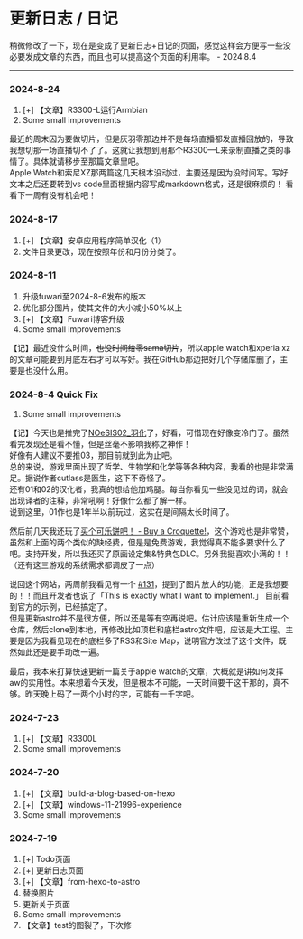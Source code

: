 # 更新日志 / 日记
稍微修改了一下，现在是变成了更新日志+日记的页面，感觉这样会方便写一些没必要发成文章的东西，而且也可以提高这个页面的利用率。 - 2024.8.4

---

### 2024-8-24

1. [+] 【文章】R3300-L运行Armbian
2. Some small improvements

最近的周末因为要做切片，但是灰羽零那边并不是每场直播都发直播回放的，导致我想切那一场直播切不了了。这就让我想到用那个R3300—L来录制直播之类的事情了。具体就请移步至那篇文章里吧。  
Apple Watch和索尼XZ那两篇这几天根本没动过，主要还是因为没时间写。写好文本之后还要转到vs code里面根据内容写成markdown格式，还是很麻烦的！
看看下一周有没有机会吧！

### 2024-8-17

1. [+] 【文章】安卓应用程序简单汉化（1）
2. 文件目录更改，现在按照年份和月份分类了。

### 2024-8-11

1. 升级fuwari至2024-8-6发布的版本
2. 优化部分图片，使其文件的大小减小50%以上
3. [+] 【文章】Fuwari博客升级
4. Some small improvements

【记】最近没什么时间，~~也没时间给零sama切片~~，所以apple watch和xperia xz的文章可能要到月底左右才可以写好。我在GitHub那边把好几个存储库删了，主要是也没什么用。

### 2024-8-4 Quick Fix

1. Some small improvements

【记】今天也是推完了[NOeSIS02_羽化](https://store.steampowered.com/app/1423370/NOeSIS02/)了，好看，可惜现在好像变冷门了。虽然看完发现还是看不懂，但是丝毫不影响我称之神作！  
好像有人建议不要推03，那目前就到此为止吧。  
总的来说，游戏里面出现了哲学、生物学和化学等等各种内容，我看的也是非常满足。据说作者cutlass是医生，这下不奇怪了。  
还有01和02的汉化者，我真的想给他加鸡腿。每当你看见一些没见过的词，就会出现译者的注释，非常吼啊！好像什么都了解一样。  
说到这里，01作也是1年半以前玩过，这实在是间隔太长时间了。

然后前几天我还玩了[买个可乐饼吧！ - Buy a Croquette!](https://store.steampowered.com/app/2167960/__Buy_a_Croquette/)，这个游戏也是非常赞，虽然和上面的两个类似的缺经费，但是是免费游戏，我觉得真不能多要求什么了吧。支持开发，所以我还买了原画设定集&特典包DLC。另外我挺喜欢小满的！！
（还有这三游戏的系统需求都调皮了一点）

说回这个网站，两周前我看见有一个 [#131](https://github.com/saicaca/fuwari/issues/131)，提到了图片放大的功能，正是我想要的！！而且开发者也说了「This is exactly what I want to implement.」 目前看到官方的示例，已经搞定了。  
但是更新astro并不是很方便，所以还是等有空再说吧。估计应该是重新生成一个仓库，然后clone到本地，再修改比如顶栏和底栏astro文件吧，应该是大工程。主要是因为我看见现在的底栏多了RSS和Site Map，说明官方改过了这个文件，既然如此还是要手动改一遍。

最后，我本来打算快速更新一篇关于apple watch的文章，大概就是讲如何发挥aw的实用性。本来想着今天发，但是根本不可能，一天时间要干这干那的，真不够。昨天晚上码了一两个小时的字，可能有一千字吧。

### 2024-7-23

1. [+] 【文章】R3300L
2. Some small improvements

### 2024-7-20

1. [+] 【文章】build-a-blog-based-on-hexo
2. [+] 【文章】windows-11-21996-experience
3. Some small improvements

### 2024-7-19

1. [+] Todo页面
2. [+] 更新日志页面
3. [+] 【文章】from-hexo-to-astro
4. 替换图片
5. 更新关于页面
6. Some small improvements
7. 【文章】test的图裂了，下次修
